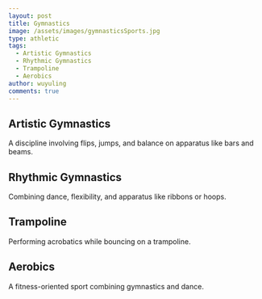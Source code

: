 ```yaml
---
layout: post
title: Gymnastics
image: /assets/images/gymnasticsSports.jpg
type: athletic
tags:
  - Artistic Gymnastics
  - Rhythmic Gymnastics
  - Trampoline
  - Aerobics
author: wuyuling
comments: true
---
```

## Artistic Gymnastics
A discipline involving flips, jumps, and balance on apparatus like bars and beams.

## Rhythmic Gymnastics
Combining dance, flexibility, and apparatus like ribbons or hoops.

## Trampoline
Performing acrobatics while bouncing on a trampoline.

## Aerobics
A fitness-oriented sport combining gymnastics and dance.

